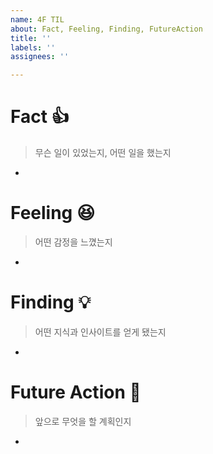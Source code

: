 ```yaml
---
name: 4F TIL
about: Fact, Feeling, Finding, FutureAction
title: ''
labels: ''
assignees: ''

---
```


# Fact 👍 
> 무슨 일이 있었는지, 어떤 일을 했는지
* 
# Feeling 😆 
> 어떤 감정을 느꼈는지
* 

# Finding 💡 
> 어떤 지식과 인사이트를 얻게 됐는지
* 

# Future Action 🏃 
> 앞으로 무엇을 할 계획인지
*
